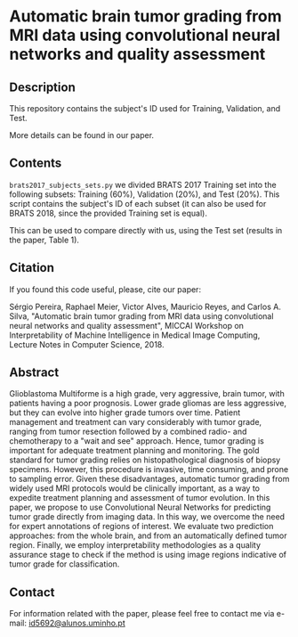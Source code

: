 # Automatic brain tumor grading from MRI data using convolutional neural networks and quality assessment

## Description

This repository contains the subject's ID used for Training, Validation, and Test.

More details can be found in our paper.

## Contents

```brats2017_subjects_sets.py``` we divided BRATS 2017 Training set into the following subsets: Training (60%), Validation (20%), and Test (20%). This script contains the subject's ID of each subset (it can also be used for BRATS 2018, since the provided Training set is equal).

This can be used to compare directly with us, using the Test set (results in the paper, Table 1).


## Citation

If you found this code useful, please, cite our paper:

Sérgio Pereira, Raphael Meier, Victor Alves, Mauricio Reyes, and Carlos A. Silva, "Automatic brain tumor grading from MRI data using convolutional neural networks and quality assessment", MICCAI Workshop on Interpretability of Machine Intelligence in Medical Image Computing, Lecture Notes in Computer Science, 2018.


## Abstract

Glioblastoma Multiforme is a high grade, very aggressive, brain tumor, with patients having a poor prognosis. Lower grade gliomas are less aggressive, but they can evolve into higher grade tumors over time. Patient management and treatment can vary considerably with tumor grade, ranging from tumor resection followed by a combined radio- and chemotherapy to a "wait and see" approach. Hence, tumor grading is important for adequate treatment planning and monitoring. The gold standard for tumor grading relies on histopathological diagnosis of biopsy specimens. However, this procedure is invasive, time consuming, and prone to sampling error. Given these disadvantages, automatic tumor grading from widely used MRI protocols would be clinically important, as a way to expedite treatment planning and assessment of tumor evolution. In this paper, we propose to use Convolutional Neural Networks for predicting tumor grade directly from imaging data. In this way, we overcome the need for expert annotations of regions of interest. We evaluate two prediction approaches: from the whole brain, and from an automatically defined tumor region. Finally, we employ interpretability methodologies as a quality assurance stage to check if the method is using image regions indicative of tumor grade for classification.

## Contact
For information related with the paper, please feel free to contact me via e-mail: id5692@alunos.uminho.pt
